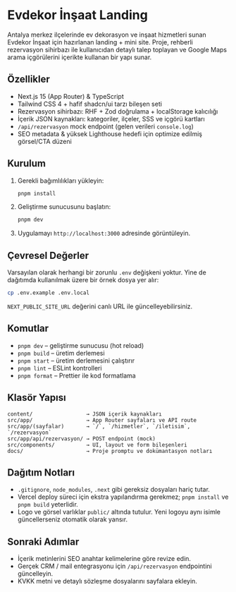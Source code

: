 # Evdekor İnşaat Landing

Antalya merkez ilçelerinde ev dekorasyon ve inşaat hizmetleri sunan Evdekor İnşaat için hazırlanan landing + mini site. Proje, rehberli rezervasyon sihirbazı ile kullanıcıdan detaylı talep toplayan ve Google Maps arama içgörülerini içerikte kullanan bir yapı sunar.

## Özellikler
- Next.js 15 (App Router) & TypeScript
- Tailwind CSS 4 + hafif shadcn/ui tarzı bileşen seti
- Rezervasyon sihirbazı: RHF + Zod doğrulama + localStorage kalıcılığı
- İçerik JSON kaynakları: kategoriler, ilçeler, SSS ve içgörü kartları
- `/api/rezervasyon` mock endpoint (gelen verileri `console.log`)
- SEO metadata & yüksek Lighthouse hedefi için optimize edilmiş görsel/CTA düzeni

## Kurulum
1. Gerekli bağımlılıkları yükleyin:
   ```bash
   pnpm install
   ```
2. Geliştirme sunucusunu başlatın:
   ```bash
   pnpm dev
   ```
3. Uygulamayı `http://localhost:3000` adresinde görüntüleyin.

## Çevresel Değerler
Varsayılan olarak herhangi bir zorunlu `.env` değişkeni yoktur. Yine de dağıtımda kullanılmak üzere bir örnek dosya yer alır:

```bash
cp .env.example .env.local
```

`NEXT_PUBLIC_SITE_URL` değerini canlı URL ile güncelleyebilirsiniz.

## Komutlar
- `pnpm dev` – geliştirme sunucusu (hot reload)
- `pnpm build` – üretim derlemesi
- `pnpm start` – üretim derlemesini çalıştırır
- `pnpm lint` – ESLint kontrolleri
- `pnpm format` – Prettier ile kod formatlama

## Klasör Yapısı
```
content/                 → JSON içerik kaynakları
src/app/                 → App Router sayfaları ve API route
src/app/(sayfalar)       → `/`, `/hizmetler`, `/iletisim`, `/rezervasyon`
src/app/api/rezervasyon/ → POST endpoint (mock)
src/components/          → UI, layout ve form bileşenleri
docs/                    → Proje promptu ve dokümantasyon notları
```

## Dağıtım Notları
- `.gitignore`, `node_modules`, `.next` gibi gereksiz dosyaları hariç tutar.
- Vercel deploy süreci için ekstra yapılandırma gerekmez; `pnpm install` ve `pnpm build` yeterlidir.
- Logo ve görsel varlıklar `public/` altında tutulur. Yeni logoyu aynı isimle güncellerseniz otomatik olarak yansır.

## Sonraki Adımlar
- İçerik metinlerini SEO anahtar kelimelerine göre revize edin.
- Gerçek CRM / mail entegrasyonu için `/api/rezervasyon` endpointini güncelleyin.
- KVKK metni ve detaylı sözleşme dosyalarını sayfalara ekleyin.
